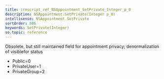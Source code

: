 ```yaml
---
title: crmscript_ref_NSAppointment_SetPrivate_Integer_p_0
description: NSAppointment.SetPrivate(Integer p_0)
intellisense: NSAppointment.SetPrivate
sortOrder: 806
keywords: SetPrivate(Integer)
so.topic: reference
---
```



Obsolete, but still maintained field for appointment privacy; denormalization of visiblefor status

* Public=0
* PrivateUser=1
* PrivateGroup=2

